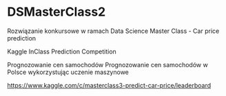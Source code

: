 # DSMasterClass2
Rozwiązanie konkursowe w ramach Data Science Master Class - Car price prediction

Kaggle InClass Prediction Competition

Prognozowanie cen samochodów
Prognozowanie cen samochodów w Polsce wykorzystując uczenie maszynowe

https://www.kaggle.com/c/masterclass3-predict-car-price/leaderboard
